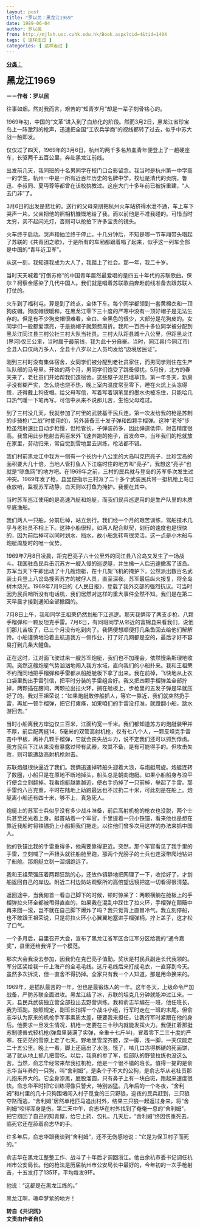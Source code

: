 ```yaml
---
layout: post
title: "罗以民：黑龙江1969"
date: 1989-06-04
author: 罗以民
from: http://mjlsh.usc.cuhk.edu.hk/Book.aspx?cid=4&tid=1404
tags: [ 这样走过 ]
categories: [ 这样走过 ]
---
```


<div style="margin: 15px 10px 10px 0px;">
 <div>
  <span id="ctl00_ContentPlaceHolder1_chapter1_SubjectLabel" style="font-weight:bold;text-decoration:underline;">
   分类：
  </span>
 </div>
 <p>
  <strong>
   <font size="5">
    黑龙江1969
   </font>
  </strong>
 </p>
 <p>
  <strong>
   －－作者：罗以民
  </strong>
 </p>
 <p>
  往事如烟。然对我而言，艰苦的“知青岁月”却是一辈子刻骨铭心的。
 </p>
 <p>
  1969年初，中国的“文革”进入到了白热化的阶段。然而3月2日，黑龙江省珍宝岛上一阵激烈的枪声，迅速把全国“工农兵学商”的视线都转了过去，似乎中苏大战一触即发。
 </p>
 <p>
  仅仅过了四天，1969年的3月6日，杭州的两千多名热血青年便登上了一趟硬座车，长驱两千五百公里，奔赴黑龙江前线。
 </p>
 <p>
  出发前几天，我同班的十名男同学在校门口合影留念。我当时是杭州第一中学高一的学生。杭州一中是一所有近百年历史的名牌中学，校址是清代的贡院，鲁迅、李叔同、夏丏尊等都曾在该校执教过。这座大门十多年前已被拆重建，“人去门非”了。
 </p>
 <p>
  3月6日的出发是悲壮的。送行的父母亲朋把杭州火车站挤得水泄不通，车上车下哭声一片。父亲把他的照相机慷慨地给了我，而以前他是不准我碰的。可惜当时太穷，买不起闪光灯，否则可以抢拍下许多宝贵的镜头。
 </p>
 <p>
  火车终于启动。哭声和抽泣终于停止。十几分钟后，不知是哪一节车厢带头唱起了苏联的《共青团之歌》，于是所有的车厢都跟着唱了起来，似乎这一列车全部是中国的“青年近卫军”。
 </p>
 <p>
  从这一刻，我知道我成为大人了，我踏上了社会。那一年，我二十岁。
 </p>
 <p>
  当时天天喊着“打倒苏修”的中国青年居然最爱唱的是四五十年代的苏联歌曲。保尔？柯察金感染了几代中国人。我们就是唱着苏联歌曲奔赴前线准备去跟苏联人打仗的。
 </p>
 <p>
  火车到了福利屯，算是到了终点，全体下车。每个同学都领到一套黄棉衣和一顶狗皮帽。狗皮帽很暖和，在黑龙江零下三十度的严寒中没有一顶好帽子是无法生存的。但是有不少狗皮帽很难看，全白、全黑色的很少，大部分是花狗皮的。女同学们一般都爱漂亮，于是挑帽子就颇费周折。我和一百四十多位同学被分配到黑龙江同江县三村公社三村大队当社员。三村大队距县城十八公里，但距黑龙江(界河)仅三公里，当时属于最前线，我为此十分自豪。当时，同江县(今同江市)全县人口仅两万多人，全县十八岁以上人员均发给“边境居民证”。
 </p>
 <p>
  刚到三村时没有集体宿舍，女同学们被分配到老社员家住，而男同学则住在生产队队部的马号里。开始的两个月，男同学们饱受了跳蚤侵扰。5月份，北方的春天来了，老社员们开始帮我们造宿舍。这些屋子泥巴墙草顶。第一年冬天，新房子没有糊严实，怎么烧也烧不热，晚上室内温度常至零下，睡在火炕上头冻得慌，还得戴上狗皮帽。给父母写信，写着写着钢笔里的墨水也被冻住，只能哈几口热气暖一下笔再写。可信中从来不说那儿苦，生怕父母难过。
 </p>
 <p>
  到了三村没几天，我就参加了村里的武装基干民兵连。第一次发给我的枪是苏制的步骑枪(“二战”时使用的)，另外装备三十发子弹和四颗手榴弹。这种“老爷”步枪虽然射速比自动步枪慢，但枪管长，子弹装药多，因此弹道低伸，射击精度很高。我曾用此步枪射击两百米外飞速奔跑的狍子，首发命中。当年我们的枪就放在家里，劳动归来，常自觉到雪地里去训练，枪法都不错。
 </p>
 <p>
  我们村前黑龙江中我方一侧有一个长约十八公里的大岛叫克巴亮子，比珍宝岛的面积要大几十倍。当地人管打鱼人下江临时住的地方叫“亮子”，我想这“亮子”也就是“晾鱼网”的地方吧。在1969年之前，三村的民兵就与登岛的苏军多次发生过冲突。1969年发了枪，县里便指示三村派了二十多个武装民兵带一挺机枪上岛日夜放哨，监视苏军动静，白天则以打鱼为掩护。我便在其中。
 </p>
 <p>
  当时苏军巡江使用的是高速汽艇和炮艇，而我们民兵巡逻用的是生产队里的木质平底渔船。
 </p>
 <p>
  我们两人一只船，分前后棹，站立划行。我们经一个月的艰苦训练，驾船技术几乎与老社员不相上下。这种小船很轻，如两人配合默契，划行的速度也是很快的，因为前后棹可以同时划水、挡水，故小船急转弯很灵活。这一点是小木船与炮艇周旋时的唯一优势。
 </p>
 <p>
  1969年7月8日凌晨，距克巴亮子六十公里外的同江县八岔岛又发生了一场战斗。我国驻岛民兵击沉苏方一艘入侵的巡逻艇，并生擒一人后迅速撤离了该岛。苏军当天下午即出动了十几艘炮艇，在十几架飞机的掩护下，公然派出数百名武装士兵登上八岔岛搜索苏方的被俘人员，直至深夜。苏军最后纵火报复，将全岛树木烧光。1969年7月9日的《人民日报》，登载了我外交部的强烈抗议。可当时因为民兵哨所没有电话机，我们居然对这样的重大事件全然不知。我们是在第二天早晨才接到通知全部撤回的。
 </p>
 <p>
  7月8日上午，我和同学王祖荣仍然划船下江巡逻。那天我俩带了两支步枪、八颗手榴弹和一颗反坦克手雷。7月6日，有同班同学从邻近的富锦县来看我们，说他们那儿苦极了，已三个月没有吃到肉了。我俩便想顺便打几条鱼回去给他们解解馋。小船谨慎地沿着主航道我方一侧作业，打了好几网都是空的，最后才好不容易打到几条大鲤鱼。
 </p>
 <p>
  正在这时，江对面飞驶过来一艘苏军炮艇，我们也不加理会，依然慢条斯理地收网。突然这艘炮艇气势汹汹地闯入我方水域，直向我们的小船扑来。我和王祖荣不约而同地把手榴弹和手雷都从船舱舱板下拿了出来。我在前棹，飞快地从上衣口袋里掏出手雷引信，把平时分装的手雷组合好。我又把四颗手榴弹盖全部拧掉，两颗插在腰间，两颗拉出拉火环，搁在舱板上，步枪里的五发子弹是早就压好了的。我对王祖荣说：“如果炮艇敢停船抓人，等它一靠近，我们就突然扔手雷，再加一顿手榴弹，把它打瘫痪，如果咱们的手雷没打准，就蹬翻小船，跳水游回去。”
 </p>
 <p>
  当时小船离我方岸边仅三百米，江面约宽一千米。我们都知道苏方的炮艇装甲并不厚，前后配两挺14．5毫米的双管高射机枪，仅有七八个人，一颗反坦克手雷击中甲板，再补几颗手榴弹，它就会丧失战斗力，说不定我们还可以抓到俘虏。我方民兵下江从来没有暴露过带有武器，攻其不备，是有可能得手的。但攻击失败，则可能遭敌高射机枪射击。
 </p>
 <p>
  苏联炮艇很快逼近了我们。我俩迅速掉转船头迎着大浪，与炮艇周旋。炮艇连转了数圈，小船只是在原地不断地掉头，船头总是朝向炮艇。如果小船船身与浪平行便会立刻翻掉。我看炮艇越靠越近，便右手扔掉了一只前棹，举起了手雷。那手雷约八百克重，平时在陆地上助跑最远也不过扔二十米，可此刻是在船上。炮艇离小船还有四十米，够不上，真急死人。
 </p>
 <p>
  炮艇上的苏军士兵似乎没有多少战斗准备，前后高射机枪的枪衣也没脱，两个士兵甚至还光着上身。艇首站着一个军官，手里提着一只小铁锚，看来他也是想在靠近我船时将铁锚扔上小船把我们拖走。以往他们曾多次用这样的办法来抓中国人。
 </p>
 <p>
  他的铁锚比我的手雷重得多，他需要靠得更近。突然，那个军官看见了我手里的手雷，立刻喊了一声扭头就往船舱里跑，那两个光膀子的士兵也连滚带爬地钻进了船舱。那炮艇立刻一溜烟跑远了。
 </p>
 <p>
  我和王祖荣强压着两颗狂跳的心，还故作镇静地把网理了一下，收拾好了，才划船返回自己的岸边。附近二村边防站观察所的高倍望远镜把这一切看得很清楚。
 </p>
 <p>
  返回途中，当我俯首一看自己脚下的时候，顿时惊呆了：两颗横躺在舱板上的手榴弹拉火环全都被甩得直直的，如果我在混乱中踩住了拉火环，手榴弹在颠簸中再来回一滚，岂不就在自己脚下爆炸了吗？我只觉背上直冒冷气。我立刻停船，也不敢跟王祖荣说，只是将拉火环小心翼翼地塞进手榴弹柄，拧上盖子，这才松了口气。
 </p>
 <p>
  一个多月后，县里召开大会，宣布了黑龙江省军区合江军分区给我的“通令嘉奖”，县里还给我评了一个模范。
 </p>
 <p>
  那次大会我没去参加，因我仍在克巴亮子值勤。奖状是村民兵副连长代我领的。军分区奖给我一斤上海产的全毛毛线。这斤毛线后来打成毛衣，一直穿到今天。虽然多次拆洗，但一直舍不得扔掉。全家只有我一个人知道，那是用命换来的。
 </p>
 <p>
  1969年，是插队最苦的一年，但也是最锻炼人的一年。这年冬天，上级命令严加战备，严防苏联全面进攻。黑龙江结了冰，苏联的坦克几分钟就能冲过江来。一天，县民兵武装独立营全部拉出去野营训练。我和俞志华编在一班，他任班长，我为班副。按照规定，副班长指挥一个战斗小组，行军时走在一班的末尾。但俞志华认为原来的机枪手军事素质太差，硬要我来担任，让我行军时紧跟在他的身后。他要求一旦发生情况，机枪一定要在三十秒内就能发挥火力。我便扛着那挺苏制德普式轻机枪(弹盘里装满了实弹，全重十七斤半)，冒着零下二三十度的严寒，在茫茫的雪原上走了七天。野地里雪深齐膝，深一脚、浅一脚，一天仅能走二十五公里。晚上一看，脚上还磨出了水泡。饿了，啃几口冻得梆硬的死面饼，渴了就从地上抓几把雪吃。以后，我真的参了军，但部队的野营拉练也没这么苦。当然，俞志华经常来帮我扛机枪，他是一个很不错的班长。值得一提的是俞志华当年养的一只狗，叫“舍利姆”，是条个子不大的公狗，是俞志华从老社员那儿抱来养大的。它全身漆黑，屁股溜圆，只有鼻子上有一块白斑，跑起来速度很快。俞志华平时把它训练得像只警犬，特别凶猛。几年后的一个冬夜，“舍利姆”和村里的几十只狗围堵闯入村子觅食的三只野狼，巡夜的民兵赶到，三只狼夺路而逃，“舍利姆”居然单枪匹马追出村外，结果三只狼一起返过身来，将“舍利姆”咬得浑身是伤。第二天中午，俞志华在村外找到了奄奄一息的“舍利姆”，把它抱回了自己的知青屋，给它上药、包扎。几天后，“舍利姆”终因伤重死去。临死它还在舔着俞志华的手。
 </p>
 <p>
  许多年后，俞志华跟我谈到“舍利姆”，还不无伤感地说：“它是为保卫村子而死的。”
 </p>
 <p>
  俞志华在黑龙江整整工作、战斗了十年后才调回浙江。他由余杭市委书记调任杭州市公安局长。他的枪法是历届杭州市公安局长中最好的，今年初的一次手枪射击，十五发打了135环，平均每发9环。
 </p>
 <p>
  他说：“这都是在黑龙江练的。”
 </p>
 <p>
  黑龙江啊，魂牵梦萦的地方！
  <br/>
 </p>
 <p>
  <strong>
   转自《共识网》
   <br/>
   文责由作者自负
  </strong>
 </p>
</div>

